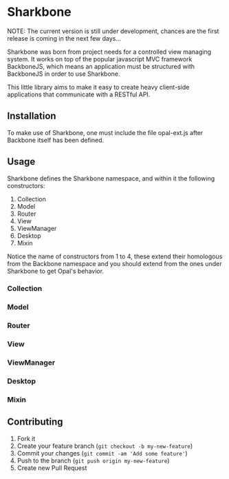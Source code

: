 # Sharkbone

NOTE: The current version is still under development, chances are the first release is coming in the next few days...

Sharkbone was born from project needs for a controlled view managing system. It works on top of the popular javascript MVC framework BackboneJS, which means an application must be structured with BackboneJS in order to use Sharkbone.

This little library aims to make it easy to create heavy client-side applications that communicate with a RESTful API.

## Installation

To make use of Sharkbone, one must include the file opal-ext.js after Backbone itself has been defined.

## Usage

Sharkbone defines the Sharkbone namespace, and within it the following constructors:

1. Collection
2. Model
3. Router
4. View
5. ViewManager
6. Desktop
7. Mixin

Notice the name of constructors from 1 to 4, these extend their homologous from the Backbone namespace and you should extend from the ones under Sharkbone to get Opal's behavior.

### Collection

### Model

### Router

### View

### ViewManager

### Desktop

### Mixin

## Contributing

1. Fork it
2. Create your feature branch (`git checkout -b my-new-feature`)
3. Commit your changes (`git commit -am 'Add some feature'`)
4. Push to the branch (`git push origin my-new-feature`)
5. Create new Pull Request
